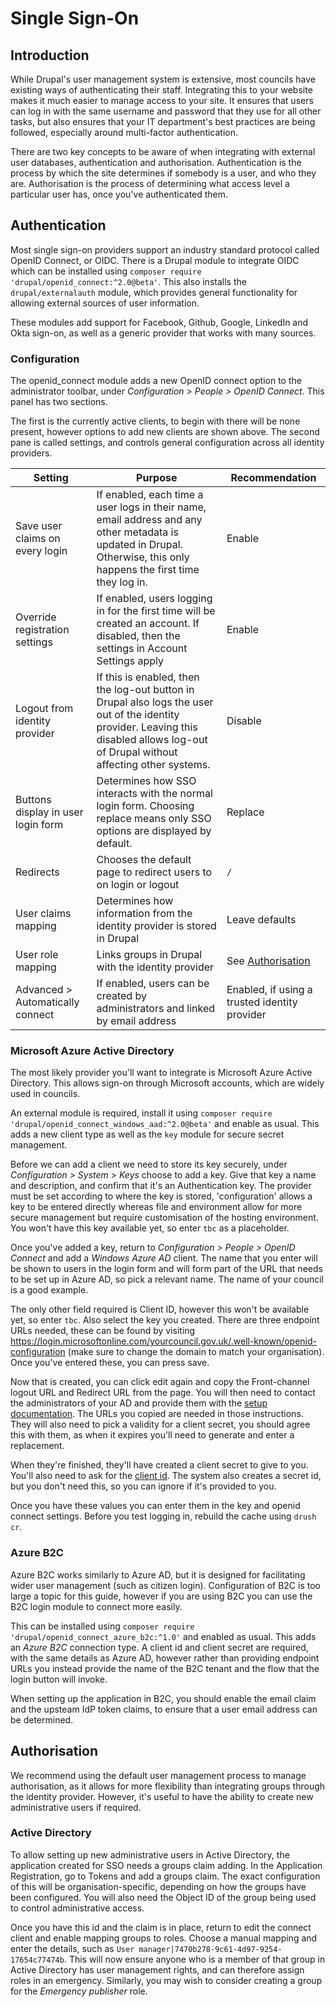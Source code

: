 # Single Sign-On

## Introduction

While Drupal's user management system is extensive, most councils have existing ways of authenticating their staff. Integrating this to your website makes it much easier to manage access to your site. It ensures that users can log in with the same username and password that they use for all other tasks, but also ensures that your IT department's best practices are being followed, especially around multi-factor authentication.

There are two key concepts to be aware of when integrating with external user databases, authentication and authorisation. Authentication is the process by which the site determines if somebody is a user, and who they are. Authorisation is the process of determining what access level a particular user has, once you've authenticated them.

## Authentication

Most single sign-on providers support an industry standard protocol called OpenID Connect, or OIDC. There is a Drupal module to integrate OIDC which can be installed using `composer require 'drupal/openid_connect:^2.0@beta'`. This also installs the `drupal/externalauth` module, which provides general functionality for allowing external sources of user information.

These modules add support for Facebook, Github, Google, LinkedIn and Okta sign-on, as well as a generic provider that works with many sources.

### Configuration

The openid_connect module adds a new OpenID connect option to the administrator toolbar, under *Configuration > People > OpenID Connect*. This panel has two sections.

The first is the currently active clients, to begin with there will be none present, however options to add new clients are shown above. The second pane is called settings, and controls general configuration across all identity providers.

| Setting | Purpose | Recommendation |
|--|--|--|
| Save user claims on every login | If enabled, each time a user logs in their name, email address and any other metadata is updated in Drupal. Otherwise, this only happens the first time they log in. | Enable |
| Override registration settings | If enabled, users logging in for the first time will be created an account. If disabled, then the settings in Account Settings apply | Enable |
| Logout from identity provider | If this is enabled, then the log-out button in Drupal also logs the user out of the identity provider. Leaving this disabled allows log-out of Drupal without affecting other systems. | Disable |
| Buttons display in user login form | Determines how SSO interacts with the normal login form. Choosing replace means only SSO options are displayed by default. | Replace | 
| Redirects | Chooses the default page to redirect users to on login or logout | `/` |
| User claims mapping | Determines how information from the identity provider is stored in Drupal | Leave defaults |
| User role mapping | Links groups in Drupal with the identity provider | See [Authorisation](#authorisation) |
| Advanced > Automatically connect | If enabled, users can be created by administrators and linked by email address | Enabled, if using a trusted identity provider |


### Microsoft Azure Active Directory

The most likely provider you'll want to integrate is Microsoft Azure Active Directory. This allows sign-on through Microsoft accounts, which are widely used in councils.

An external module is required, install it using `composer require 'drupal/openid_connect_windows_aad:^2.0@beta'` and enable as usual. This adds a new client type as well as the `key` module for secure secret management.

Before we can add a client we need to store its key securely, under *Configuration > System > Keys* choose to add a key. Give that key a name and description, and confirm that it's an Authentication key. The provider must be set according to where the key is stored, 'configuration' allows a key to be entered directly whereas file and environment allow for more secure management but require customisation of the hosting environment. You won't have this key available yet, so enter `tbc` as a placeholder.

Once you've added a key, return to *Configuration > People > OpenID Connect* and add a *Windows Azure AD* client. The name that you enter will be shown to users in the login form and will form part of the URL that needs to be set up in Azure AD, so pick a relevant name. The name of your council is a good example.

The only other field required is Client ID, however this won't be available yet, so enter `tbc`. Also select the key you created. There are three endpoint URLs needed, these can be found by visiting https://login.microsoftonline.com/yourcouncil.gov.uk/.well-known/openid-configuration (make sure to change the domain to match your organisation). Once you've entered these, you can press save.

Now that is created, you can click edit again and copy the Front-channel logout URL and Redirect URL from the page. You will then need to contact the administrators of your AD and provide them with the [setup documentation](https://www.drupal.org/docs/contributed-modules/openid-connect-microsoft-azure-ad/settings-in-azure-portal). The URLs you copied are needed in those instructions. They will also need to pick a validity for a client secret, you should agree this with them, as when it expires you'll need to generate and enter a replacement.

When they're finished, they'll have created a client secret to give to you. You'll also need to ask for the [client id](https://learn.microsoft.com/en-us/azure/healthcare-apis/register-application#application-id-client-id). The system also creates a secret id, but you don't need this, so you can ignore if it's provided to you.

Once you have these values you can enter them in the key and openid connect settings. Before you test logging in, rebuild the cache using `drush cr`.

### Azure B2C

Azure B2C works similarly to Azure AD, but it is designed for facilitating wider user management (such as citizen login). Configuration of B2C is too large a topic for this guide, however if you are using B2C you can use the B2C login module to connect more easily.

This can be installed using `composer require 'drupal/openid_connect_azure_b2c:^1.0'` and enabled as usual. This adds an *Azure B2C* connection type. A client id and client secret are required, with the same details as Azure AD, however rather than providing endpoint URLs you instead provide the name of the B2C tenant and the flow that the login button will invoke.

When setting up the application in B2C, you should enable the email claim and the upsteam IdP token claims, to ensure that a user email address can be determined.

## Authorisation

We recommend using the default user management process to manage authorisation, as it allows for more flexibility than integrating groups through the identity provider. However, it's useful to have the ability to create new administrative users if required.

### Active Directory

To allow setting up new administrative users in Active Directory, the application created for SSO needs a groups claim adding. In the Application Registration, go to Tokens and add a groups claim. The exact configuration of this will be organisation-specific, depending on how the groups have been configured. You will also need the Object ID of the group being used to control administrative access.

Once you have this id and the claim is in place, return to edit the connect client and enable mapping groups to roles. Choose a manual mapping and enter the details, such as `User manager|7470b278-9c61-4d97-9254-17654c77474b`. This will now ensure anyone who is a member of that group in Active Directory has user management rights, and can therefore assign roles in an emergency. Similarly, you may wish to consider creating a group for the *Emergency publisher* role.